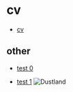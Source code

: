 # cv

- [cv](https://github.com/Neopolita/cv)

<!-- .slide -->

## other

- [test 0](https://github.com/Neopolita/cv)

<!-- .slide vertical=true -->

- [test 1](https://github.com/Neopolita/cv)
![Dustland](http://img.youtube.com/vi/up7XVYRfiW0/0.jpg)
